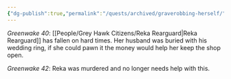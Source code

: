 ```yaml
---
{"dg-publish":true,"permalink":"/quests/archived/graverobbing-herself/"}
---
```


*Greenwake 40*: [[People/Grey Hawk Citizens/Reka Rearguard\|Reka Rearguard]] has fallen on hard times.  Her husband was buried with his wedding ring, if she could pawn it the money would help her keep the shop open.  

*Greenwake 42*: Reka was murdered and no longer needs help with this.  
